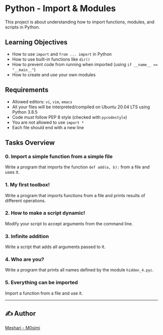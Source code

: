 # Python - Import & Modules

This project is about understanding how to import functions, modules, and scripts in Python.

## Learning Objectives

- How to use `import` and `from ... import` in Python
- How to use built-in functions like `dir()`
- How to prevent code from running when imported (using `if __name__ == "__main__"`)
- How to create and use your own modules

## Requirements

- Allowed editors: `vi`, `vim`, `emacs`
- All your files will be interpreted/compiled on Ubuntu 20.04 LTS using Python 3.8.5
- Code must follow PEP 8 style (checked with `pycodestyle`)
- You are not allowed to use `import *`
- Each file should end with a new line

## Tasks Overview

### 0. Import a simple function from a simple file
Write a program that imports the function `def add(a, b):` from a file and uses it.

### 1. My first toolbox!
Write a program that imports functions from a file and prints results of different operations.

### 2. How to make a script dynamic!
Modify your script to accept arguments from the command line.

### 3. Infinite addition
Write a script that adds all arguments passed to it.

### 4. Who are you?
Write a program that prints all names defined by the module `hidden_4.pyc`.

### 5. Everything can be imported
Import a function from a file and use it.

---

## ✍️ Author
[Meshari - M0simi](https://github.com/M0simi)
